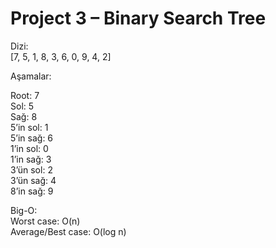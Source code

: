 # Project 3 – Binary Search Tree

Dizi:  
[7, 5, 1, 8, 3, 6, 0, 9, 4, 2]

Aşamalar:

Root: 7  
Sol: 5  
Sağ: 8  
5’in sol: 1  
5’in sağ: 6  
1’in sol: 0  
1’in sağ: 3  
3’ün sol: 2  
3’ün sağ: 4  
8’in sağ: 9

Big-O:  
Worst case: O(n)  
Average/Best case: O(log n)
